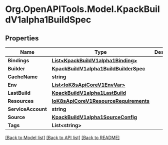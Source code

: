 
# Org.OpenAPITools.Model.KpackBuildV1alpha1BuildSpec

## Properties

Name | Type | Description | Notes
------------ | ------------- | ------------- | -------------
**Bindings** | [**List&lt;KpackBuildV1alpha1Binding&gt;**](KpackBuildV1alpha1Binding.md) |  | [optional] 
**Builder** | [**KpackBuildV1alpha1BuildBuilderSpec**](KpackBuildV1alpha1BuildBuilderSpec.md) |  | [optional] 
**CacheName** | **string** |  | [optional] 
**Env** | [**List&lt;IoK8sApiCoreV1EnvVar&gt;**](IoK8sApiCoreV1EnvVar.md) |  | [optional] 
**LastBuild** | [**KpackBuildV1alpha1LastBuild**](KpackBuildV1alpha1LastBuild.md) |  | [optional] 
**Resources** | [**IoK8sApiCoreV1ResourceRequirements**](IoK8sApiCoreV1ResourceRequirements.md) |  | [optional] 
**ServiceAccount** | **string** |  | [optional] 
**Source** | [**KpackBuildV1alpha1SourceConfig**](KpackBuildV1alpha1SourceConfig.md) |  | 
**Tags** | **List&lt;string&gt;** |  | [optional] 

[[Back to Model list]](../README.md#documentation-for-models)
[[Back to API list]](../README.md#documentation-for-api-endpoints)
[[Back to README]](../README.md)

